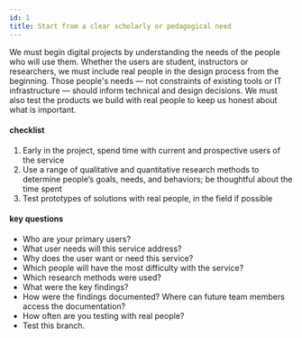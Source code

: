 ```yaml
---
id: 1
title: Start from a clear scholarly or pedagogical need
---
```


We must begin digital projects by understanding the needs of the people who will use them. Whether the users are student, instructors or researchers, we must include real people in the design process from the beginning. Those people's needs — not constraints of existing tools or IT infrastructure — should inform technical and design decisions. We must also test the products we build with real people to keep us honest about what is important.

#### checklist
1. Early in the project, spend time with current and prospective users of the service
2. Use a range of qualitative and quantitative research methods to determine people’s goals, needs, and behaviors; be thoughtful about the time spent
3. Test prototypes of solutions with real people, in the field if possible

#### key questions
- Who are your primary users?
- What user needs will this service address?
- Why does the user want or need this service?
- Which people will have the most difficulty with the service?
- Which research methods were used?
- What were the key findings?
- How were the findings documented? Where can future team members access the documentation?
- How often are you testing with real people?
- Test this branch.
